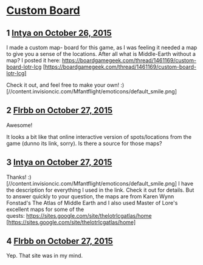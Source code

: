 # [Custom Board](https://community.fantasyflightgames.com/topic/192175-custom-board/)

## 1 [Intya on October 26, 2015](https://community.fantasyflightgames.com/topic/192175-custom-board/?do=findComment&comment=1865498)

I made a custom map- board for this game, as I was feeling it needed a map to give you a sense of the locations. After all what is Middle-Earth without a map? I posted it here: https://boardgamegeek.com/thread/1461169/custom-board-lotr-lcg [https://boardgamegeek.com/thread/1461169/custom-board-lotr-lcg]

Check it out, and feel free to make your own! :) [//content.invisioncic.com/Mfantflight/emoticons/default_smile.png]

## 2 [Flrbb on October 27, 2015](https://community.fantasyflightgames.com/topic/192175-custom-board/?do=findComment&comment=1866195)

Awesome!

It looks a bit like that online interactive version of spots/locations from the game (dunno its link, sorry). Is there a source for those maps?

## 3 [Intya on October 27, 2015](https://community.fantasyflightgames.com/topic/192175-custom-board/?do=findComment&comment=1866271)

Thanks! :) [//content.invisioncic.com/Mfantflight/emoticons/default_smile.png] I have the description for everything I used in the link. Check it out for details. But to answer quickly to your question, the maps are from Karen Wynn Fonstad's The Atlas of Middle Earth and I also used Master of Lore's excellent maps for some of the quests: https://sites.google.com/site/thelotrlcgatlas/home [https://sites.google.com/site/thelotrlcgatlas/home]

## 4 [Flrbb on October 27, 2015](https://community.fantasyflightgames.com/topic/192175-custom-board/?do=findComment&comment=1866376)

Yep. That site was in my mind.

